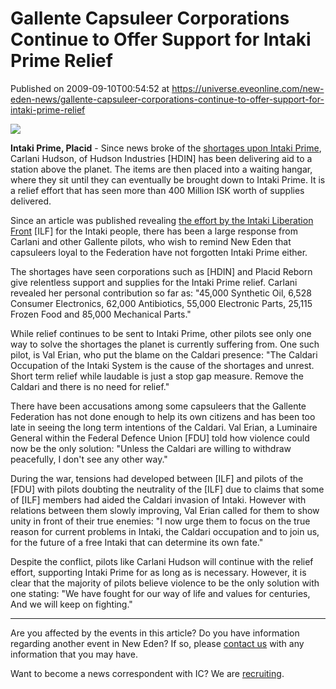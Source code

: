 # Gallente Capsuleer Corporations Continue to Offer Support for Intaki Prime Relief
Published on 2009-09-10T00:54:52 at https://universe.eveonline.com/new-eden-news/gallente-capsuleer-corporations-continue-to-offer-support-for-intaki-prime-relief

![](http://www.eve-ic.net/media/assets/icarticlebanner.png)  
  
 **Intaki Prime, Placid** \- Since news broke of the [shortages upon Intaki Prime](http://www.eveonline.com/news.asp?a=single&nid=3039&tid=5), Carlani Hudson, of Hudson Industries [HDIN] has been delivering aid to a station above the planet. The items are then placed into a waiting hangar, where they sit until they can eventually be brought down to Intaki Prime. It is a relief effort that has seen more than 400 Million ISK worth of supplies delivered.  
  
Since an article was published revealing [the effort by the Intaki Liberation Front](http://www.eveonline.com/news.asp?a=single&nid=3329&tid=7) [ILF] for the Intaki people, there has been a large response from Carlani and other Gallente pilots, who wish to remind New Eden that capsuleers loyal to the Federation have not forgotten Intaki Prime either.  
  
The shortages have seen corporations such as [HDIN] and Placid Reborn give relentless support and supplies for the Intaki Prime relief. Carlani revealed her personal contribution so far as: "45,000 Synthetic Oil, 6,528 Consumer Electronics, 62,000 Antibiotics, 55,000 Electronic Parts, 25,115 Frozen Food and 85,000 Mechanical Parts."  
  
While relief continues to be sent to Intaki Prime, other pilots see only one way to solve the shortages the planet is currently suffering from. One such pilot, is Val Erian, who put the blame on the Caldari presence: "The Caldari Occupation of the Intaki System is the cause of the shortages and unrest. Short term relief while laudable is just a stop gap measure. Remove the Caldari and there is no need for relief."  
  
There have been accusations among some capsuleers that the Gallente Federation has not done enough to help its own citizens and has been too late in seeing the long term intentions of the Caldari. Val Erian, a Luminaire General within the Federal Defence Union [FDU] told how violence could now be the only solution: "Unless the Caldari are willing to withdraw peacefully, I don't see any other way."  
  
During the war, tensions had developed between [ILF] and pilots of the [FDU] with pilots doubting the neutrality of the [ILF] due to claims that some of [ILF] members had aided the Caldari invasion of Intaki. However with relations between them slowly improving, Val Erian called for them to show unity in front of their true enemies: "I now urge them to focus on the true reason for current problems in Intaki, the Caldari occupation and to join us, for the future of a free Intaki that can determine its own fate."  
  
Despite the conflict, pilots like Carlani Hudson will continue with the relief effort, supporting Intaki Prime for as long as is necessary. However, it is clear that the majority of pilots believe violence to be the only solution with one stating: "We have fought for our way of life and values for centuries, And we will keep on fighting."

* * *

Are you affected by the events in this article? Do you have information regarding another event in New Eden? If so, please [contact us](http://myeve.eve-online.com/news.asp?a=submitrp) with any information that you may have.  
  
Want to become a news correspondent with IC? We are [recruiting](http://www.eveonline.com/isd.asp).
